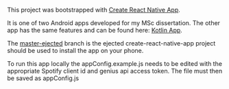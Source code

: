 This project was bootstrapped with [Create React Native App](https://github.com/react-community/create-react-native-app).

It is one of two Android apps developed for my MSc dissertation. 
The other app has the same features and can be found here: [Kotlin App](https://github.com/MrStobbart/lyric-quiz-kotlin).

The [master-ejected](https://github.com/MrStobbart/lyric-quiz-react-native/tree/master-ejected) branch is the ejected create-react-native-app project should be used to install the app on your phone.

To run this app locally the appConfig.example.js needs to be edited with the appropriate Spotify client id and genius api access token. The file must then be saved as appConfig.js

